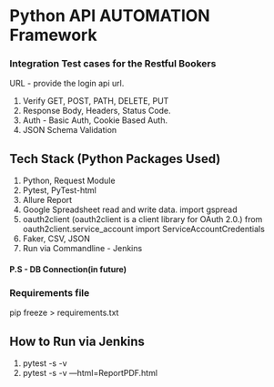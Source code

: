 # Python API AUTOMATION Framework

### Integration Test cases for the Restful Bookers
URL - provide the login api url.

1. Verify GET, POST, PATH, DELETE, PUT
2. Response Body, Headers, Status Code. 
3. Auth - Basic Auth, Cookie Based Auth. 
4. JSON Schema Validation

## Tech Stack (Python Packages Used)
1. Python, Request Module 
2. Pytest, PyTest-html 
3. Allure Report 
4. Google Spreadsheet read and write data. 
import gspread
5. oauth2client (oauth2client is a client library for OAuth 2.0.)
from oauth2client.service_account import ServiceAccountCredentials
6. Faker, CSV, JSON 
7. Run via Commandline - Jenkins

#### P.S - DB Connection(in future)

### Requirements file
pip freeze > requirements.txt

## How to Run via Jenkins
1. pytest -s -v 
2. pytest -s -v —html=ReportPDF.html
